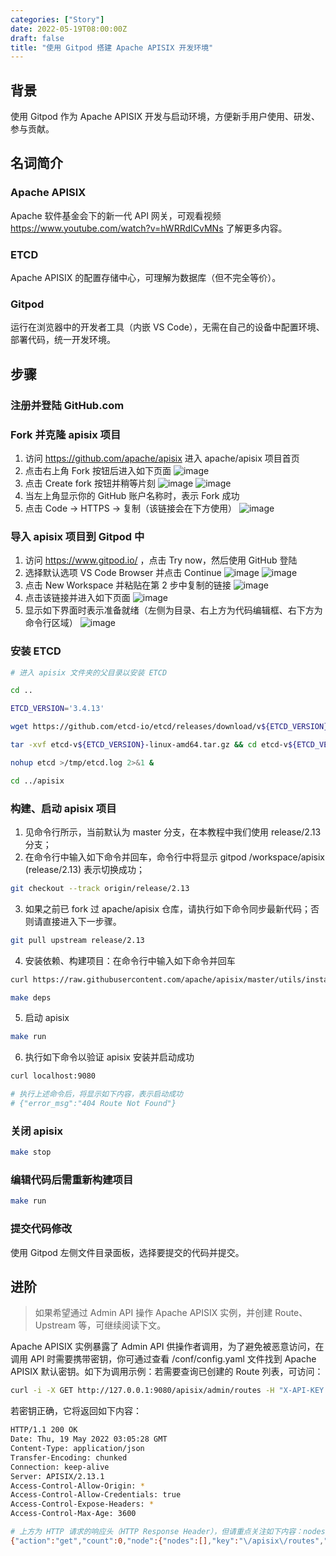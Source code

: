 ```yaml
---
categories: ["Story"]
date: 2022-05-19T08:00:00Z
draft: false
title: "使用 Gitpod 搭建 Apache APISIX 开发环境"
---
```


## 背景

使用 Gitpod 作为 Apache APISIX 开发与启动环境，方便新手用户使用、研发、参与贡献。

## 名词简介

### Apache APISIX

Apache 软件基金会下的新一代 API 网关，可观看视频 https://www.youtube.com/watch?v=hWRRdICvMNs 了解更多内容。

### ETCD

Apache APISIX 的配置存储中心，可理解为数据库（但不完全等价）。

### Gitpod

运行在浏览器中的开发者工具（内嵌 VS Code），无需在自己的设备中配置环境、部署代码，统一开发环境。

## 步骤

### 注册并登陆 GitHub.com

### Fork 并克隆 apisix 项目

1. 访问 https://github.com/apache/apisix 进入 apache/apisix 项目首页
2. 点击右上角 Fork 按钮后进入如下页面
   ![image](https://user-images.githubusercontent.com/2106987/169227139-d730ba89-0191-4b43-9ceb-0eca5f0ac52a.png)
3. 点击 Create fork 按钮并稍等片刻
   ![image](https://user-images.githubusercontent.com/2106987/169227257-f93dcbc1-793e-43a8-9907-184746639a27.png)
   ![image](https://user-images.githubusercontent.com/2106987/169227307-3af310cc-b195-42cf-af51-bc40658f9a58.png)
4. 当左上角显示你的 GitHub 账户名称时，表示 Fork 成功
5. 点击 Code -> HTTPS -> 复制（该链接会在下方使用）
   ![image](https://user-images.githubusercontent.com/2106987/169227389-9732c04b-e389-414c-8569-590f733d9240.png)

### 导入 apisix 项目到 Gitpod 中

1. 访问 https://www.gitpod.io/ ，点击 Try now，然后使用 GitHub 登陆
2. 选择默认选项 VS Code Browser 并点击 Continue
   ![image](https://user-images.githubusercontent.com/2106987/169227561-4ed6d4a5-41dc-47a8-b907-654daf1f349d.png)
   ![image](https://user-images.githubusercontent.com/2106987/169227576-4c274bea-cb55-4821-b931-33d773d83baa.png)
3. 点击 New Workspace 并粘贴在第 2 步中复制的链接
   ![image](https://user-images.githubusercontent.com/2106987/169227625-fc1c9a6f-a6f1-4229-bd8f-ca3aec1db8a9.png)
4. 点击该链接并进入如下页面
   ![image](https://user-images.githubusercontent.com/2106987/169227696-9db4a768-cc88-4398-b7ad-765d07b74bf0.png)
5. 显示如下界面时表示准备就绪（左侧为目录、右上方为代码编辑框、右下方为命令行区域）
   ![image](https://user-images.githubusercontent.com/2106987/169227780-6f06bd40-7e75-476e-a49e-9a4015dbe6a2.png)

### 安装 ETCD

```sh
# 进入 apisix 文件夹的父目录以安装 ETCD

cd ..

ETCD_VERSION='3.4.13'

wget https://github.com/etcd-io/etcd/releases/download/v${ETCD_VERSION}/etcd-v${ETCD_VERSION}-linux-amd64.tar.gz

tar -xvf etcd-v${ETCD_VERSION}-linux-amd64.tar.gz && cd etcd-v${ETCD_VERSION}-linux-amd64 && sudo cp -a etcd etcdctl /usr/bin/

nohup etcd >/tmp/etcd.log 2>&1 &

cd ../apisix
```

### 构建、启动 apisix 项目

1. 见命令行所示，当前默认为 master 分支，在本教程中我们使用 release/2.13 分支；
2. 在命令行中输入如下命令并回车，命令行中将显示 gitpod /workspace/apisix (release/2.13) 表示切换成功；

```sh
git checkout --track origin/release/2.13
```

3. 如果之前已 fork 过 apache/apisix 仓库，请执行如下命令同步最新代码；否则请直接进入下一步骤。

```sh
git pull upstream release/2.13
```

4. 安装依赖、构建项目：在命令行中输入如下命令并回车

```sh
curl https://raw.githubusercontent.com/apache/apisix/master/utils/install-dependencies.sh -sL | bash -

make deps
```

5. 启动 apisix

```sh
make run
```

6. 执行如下命令以验证 apisix 安装并启动成功

```sh
curl localhost:9080

# 执行上述命令后，将显示如下内容，表示启动成功
# {"error_msg":"404 Route Not Found"}
```

### 关闭 apisix

```sh
make stop
```

### 编辑代码后需重新构建项目

```sh
make run
```

### 提交代码修改

使用 Gitpod 左侧文件目录面板，选择要提交的代码并提交。

## 进阶

> 如果希望通过 Admin API 操作 Apache APISIX 实例，并创建 Route、Upstream 等，可继续阅读下文。

Apache APISIX 实例暴露了 Admin API 供操作者调用，为了避免被恶意访问，在调用 API 时需要携带密钥，你可通过查看 /conf/config.yaml 文件找到 Apache APISIX 默认密钥。如下为调用示例：若需要查询已创建的 Route 列表，可访问：

```sh
curl -i -X GET http://127.0.0.1:9080/apisix/admin/routes -H "X-API-KEY: edd1c9f034335f136f87ad84b625c8f1"
```

若密钥正确，它将返回如下内容：

```sh
HTTP/1.1 200 OK
Date: Thu, 19 May 2022 03:05:28 GMT
Content-Type: application/json
Transfer-Encoding: chunked
Connection: keep-alive
Server: APISIX/2.13.1
Access-Control-Allow-Origin: *
Access-Control-Allow-Credentials: true
Access-Control-Expose-Headers: *
Access-Control-Max-Age: 3600

# 上方为 HTTP 请求的响应头（HTTP Response Header），但请重点关注如下内容：nodes 为空表示目前没有创建任何 Route
{"action":"get","count":0,"node":{"nodes":[],"key":"\/apisix\/routes","dir":true}}
```
